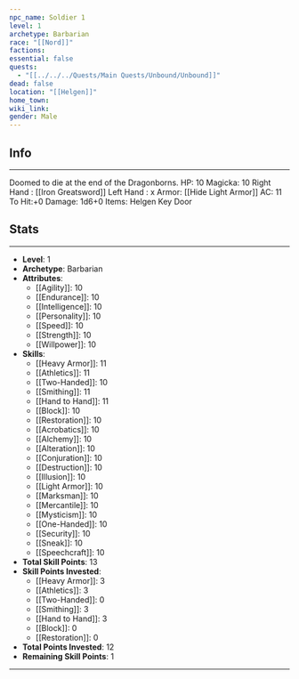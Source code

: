 ```yaml
---
npc_name: Soldier 1
level: 1
archetype: Barbarian
race: "[[Nord]]"
factions: 
essential: false
quests:
  - "[[../../../Quests/Main Quests/Unbound/Unbound]]"
dead: false
location: "[[Helgen]]"
home_town: 
wiki_link: 
gender: Male
---
```

## Info
---
Doomed to die at the end of the Dragonborns.
HP: 10
Magicka: 10
Right Hand : [[Iron Greatsword]]
Left Hand : x
Armor: [[Hide Light Armor]]
AC: 11
To Hit:+0
Damage: 1d6+0
Items: Helgen Key Door
## Stats
---
- **Level**: 1
- **Archetype**: Barbarian
- **Attributes**: 
  - [[Agility]]: 10
  - [[Endurance]]: 10
  - [[Intelligence]]: 10
  - [[Personality]]: 10
  - [[Speed]]: 10
  - [[Strength]]: 10
  - [[Willpower]]: 10
- **Skills**: 
  - [[Heavy Armor]]: 11
  - [[Athletics]]: 11
  - [[Two-Handed]]: 10
  - [[Smithing]]: 11
  - [[Hand to Hand]]: 11
  - [[Block]]: 10
  - [[Restoration]]: 10
  - [[Acrobatics]]: 10
  - [[Alchemy]]: 10
  - [[Alteration]]: 10
  - [[Conjuration]]: 10
  - [[Destruction]]: 10
  - [[Illusion]]: 10
  - [[Light Armor]]: 10
  - [[Marksman]]: 10
  - [[Mercantile]]: 10
  - [[Mysticism]]: 10
  - [[One-Handed]]: 10
  - [[Security]]: 10
  - [[Sneak]]: 10
  - [[Speechcraft]]: 10
- **Total Skill Points**: 13
- **Skill Points Invested**: 
  - [[Heavy Armor]]: 3
  - [[Athletics]]: 3
  - [[Two-Handed]]: 0
  - [[Smithing]]: 3
  - [[Hand to Hand]]: 3
  - [[Block]]: 0
  - [[Restoration]]: 0
- **Total Points Invested**: 12
- **Remaining Skill Points**: 1
---